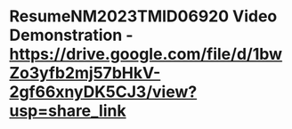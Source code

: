 # ResumeNM2023TMID06920                                                                                                                                                                                                                                                                                                                                                                      Video Demonstration - https://drive.google.com/file/d/1bwZo3yfb2mj57bHkV-2gf66xnyDK5CJ3/view?usp=share_link
